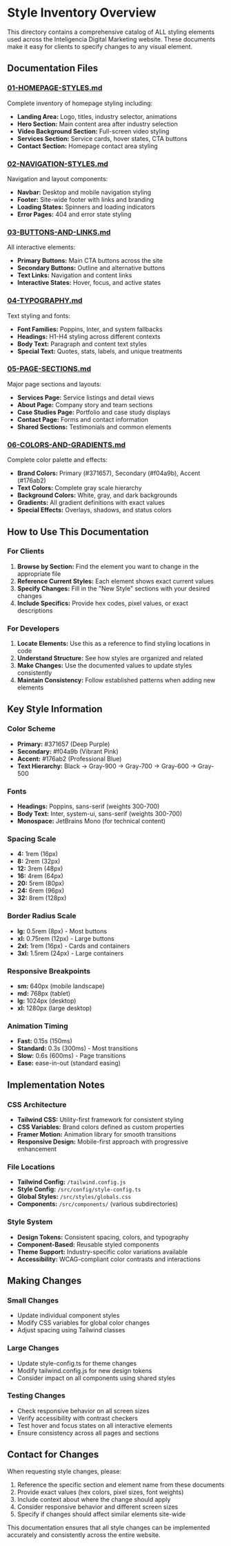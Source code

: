 # Style Inventory Overview

This directory contains a comprehensive catalog of ALL styling elements used across the Inteligencia Digital Marketing website. These documents make it easy for clients to specify changes to any visual element.

## Documentation Files

### [01-HOMEPAGE-STYLES.md](./01-HOMEPAGE-STYLES.md)
Complete inventory of homepage styling including:
- **Landing Area:** Logo, titles, industry selector, animations
- **Hero Section:** Main content area after industry selection
- **Video Background Section:** Full-screen video styling
- **Services Section:** Service cards, hover states, CTA buttons
- **Contact Section:** Homepage contact area styling

### [02-NAVIGATION-STYLES.md](./02-NAVIGATION-STYLES.md)
Navigation and layout components:
- **Navbar:** Desktop and mobile navigation styling
- **Footer:** Site-wide footer with links and branding
- **Loading States:** Spinners and loading indicators
- **Error Pages:** 404 and error state styling

### [03-BUTTONS-AND-LINKS.md](./03-BUTTONS-AND-LINKS.md)
All interactive elements:
- **Primary Buttons:** Main CTA buttons across the site
- **Secondary Buttons:** Outline and alternative buttons
- **Text Links:** Navigation and content links
- **Interactive States:** Hover, focus, and active states

### [04-TYPOGRAPHY.md](./04-TYPOGRAPHY.md)
Text styling and fonts:
- **Font Families:** Poppins, Inter, and system fallbacks
- **Headings:** H1-H4 styling across different contexts
- **Body Text:** Paragraph and content text styles
- **Special Text:** Quotes, stats, labels, and unique treatments

### [05-PAGE-SECTIONS.md](./05-PAGE-SECTIONS.md)
Major page sections and layouts:
- **Services Page:** Service listings and detail views
- **About Page:** Company story and team sections
- **Case Studies Page:** Portfolio and case study displays
- **Contact Page:** Forms and contact information
- **Shared Sections:** Testimonials and common elements

### [06-COLORS-AND-GRADIENTS.md](./06-COLORS-AND-GRADIENTS.md)
Complete color palette and effects:
- **Brand Colors:** Primary (#371657), Secondary (#f04a9b), Accent (#176ab2)
- **Text Colors:** Complete gray scale hierarchy
- **Background Colors:** White, gray, and dark backgrounds
- **Gradients:** All gradient definitions with exact values
- **Special Effects:** Overlays, shadows, and status colors

## How to Use This Documentation

### For Clients
1. **Browse by Section:** Find the element you want to change in the appropriate file
2. **Reference Current Styles:** Each element shows exact current values
3. **Specify Changes:** Fill in the "New Style" sections with your desired changes
4. **Include Specifics:** Provide hex codes, pixel values, or exact descriptions

### For Developers
1. **Locate Elements:** Use this as a reference to find styling locations in code
2. **Understand Structure:** See how styles are organized and related
3. **Make Changes:** Use the documented values to update styles consistently
4. **Maintain Consistency:** Follow established patterns when adding new elements

## Key Style Information

### Color Scheme
- **Primary:** #371657 (Deep Purple)
- **Secondary:** #f04a9b (Vibrant Pink) 
- **Accent:** #176ab2 (Professional Blue)
- **Text Hierarchy:** Black → Gray-900 → Gray-700 → Gray-600 → Gray-500

### Fonts
- **Headings:** Poppins, sans-serif (weights 300-700)
- **Body Text:** Inter, system-ui, sans-serif (weights 300-700)
- **Monospace:** JetBrains Mono (for technical content)

### Spacing Scale
- **4:** 1rem (16px)
- **8:** 2rem (32px)
- **12:** 3rem (48px)
- **16:** 4rem (64px)
- **20:** 5rem (80px)
- **24:** 6rem (96px)
- **32:** 8rem (128px)

### Border Radius Scale
- **lg:** 0.5rem (8px) - Most buttons
- **xl:** 0.75rem (12px) - Large buttons
- **2xl:** 1rem (16px) - Cards and containers
- **3xl:** 1.5rem (24px) - Large containers

### Responsive Breakpoints
- **sm:** 640px (mobile landscape)
- **md:** 768px (tablet)
- **lg:** 1024px (desktop)
- **xl:** 1280px (large desktop)

### Animation Timing
- **Fast:** 0.15s (150ms)
- **Standard:** 0.3s (300ms) - Most transitions
- **Slow:** 0.6s (600ms) - Page transitions
- **Ease:** ease-in-out (standard easing)

## Implementation Notes

### CSS Architecture
- **Tailwind CSS:** Utility-first framework for consistent styling
- **CSS Variables:** Brand colors defined as custom properties
- **Framer Motion:** Animation library for smooth transitions
- **Responsive Design:** Mobile-first approach with progressive enhancement

### File Locations
- **Tailwind Config:** `/tailwind.config.js`
- **Style Config:** `/src/config/style-config.ts`
- **Global Styles:** `/src/styles/globals.css`
- **Components:** `/src/components/` (various subdirectories)

### Style System
- **Design Tokens:** Consistent spacing, colors, and typography
- **Component-Based:** Reusable styled components
- **Theme Support:** Industry-specific color variations available
- **Accessibility:** WCAG-compliant color contrasts and interactions

## Making Changes

### Small Changes
- Update individual component styles
- Modify CSS variables for global color changes
- Adjust spacing using Tailwind classes

### Large Changes
- Update style-config.ts for theme changes
- Modify tailwind.config.js for new design tokens
- Consider impact on all components using shared styles

### Testing Changes
- Check responsive behavior on all screen sizes
- Verify accessibility with contrast checkers
- Test hover and focus states on all interactive elements
- Ensure consistency across all pages and sections

## Contact for Changes

When requesting style changes, please:
1. Reference the specific section and element name from these documents
2. Provide exact values (hex colors, pixel sizes, font weights)
3. Include context about where the change should apply
4. Consider responsive behavior and different screen sizes
5. Specify if changes should affect similar elements site-wide

This documentation ensures that all style changes can be implemented accurately and consistently across the entire website.